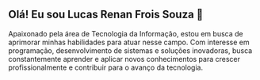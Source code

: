 ## Olá! Eu sou Lucas Renan Frois Souza 👋
Apaixonado pela área de Tecnologia da Informação, estou em busca de aprimorar minhas habilidades para atuar nesse campo. Com interesse em programação, desenvolvimento de sistemas e soluções inovadoras, busca constantemente aprender e aplicar novos conhecimentos para crescer profissionalmente e contribuir para o avanço da tecnologia.
<!--
**LucasRenanFroisSouza/LucasRenanFroisSouza** is a ✨ _special_ ✨ repository because its `README.md` (this file) appears on your GitHub profile.

Estudo:

📚 Inglês
🖥️ Desenvolvimento De Sistemas
🌐 Cibersegurança
🤔 Lógica De Programação
📋 Levantamento De Requisitos
🐱‍💻 Sistemas Operacionais

Rafa-Js Rafa-Ts Rafa-Reagir Rafa-HTML Rafa-CSS Rafa-Python Rafa-C sustenido
  
-->
